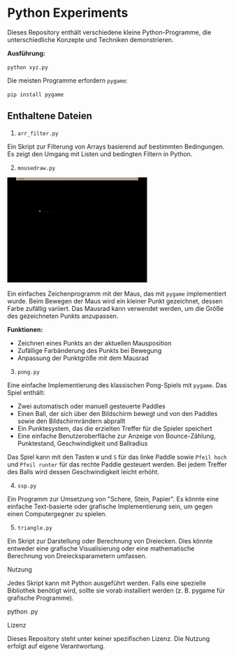 # **Python Experiments**

Dieses Repository enthält verschiedene kleine Python-Programme, die unterschiedliche Konzepte und Techniken demonstrieren.

**Ausführung:**

`python xyz.py`

Die meisten Programme erfordern `pygame`:

`pip install pygame`

## **Enthaltene Dateien**

1. `arr_filter.py`

Ein Skript zur Filterung von Arrays basierend auf bestimmten Bedingungen. Es zeigt den Umgang mit Listen und bedingten Filtern in Python.

2. `mousedraw.py`

![til](assets/mousedraw.gif)

Ein einfaches Zeichenprogramm mit der Maus, das mit `pygame` implementiert wurde. Beim Bewegen der Maus wird ein kleiner Punkt gezeichnet, dessen Farbe zufällig variiert. Das Mausrad kann verwendet werden, um die Größe des gezeichneten Punkts anzupassen.

**Funktionen:**
- Zeichnen eines Punkts an der aktuellen Mausposition
- Zufällige Farbänderung des Punkts bei Bewegung
- Anpassung der Punktgröße mit dem Mausrad

3. `pong.py`

Eine einfache Implementierung des klassischen Pong-Spiels mit `pygame`. Das Spiel enthält:

- Zwei automatisch oder manuell gesteuerte Paddles
- Einen Ball, der sich über den Bildschirm bewegt und von den Paddles sowie den Bildschirmrändern abprallt
- Ein Punktesystem, das die erzielten Treffer für die Spieler speichert
- Eine einfache Benutzeroberfläche zur Anzeige von Bounce-Zählung, Punktestand, Geschwindigkeit und Ballradius

Das Spiel kann mit den Tasten `W` und `S` für das linke Paddle sowie `Pfeil hoch` und `Pfeil runter` für das rechte Paddle gesteuert werden. Bei jedem Treffer des Balls wird dessen Geschwindigkeit leicht erhöht.

4. `ssp.py`

Ein Programm zur Umsetzung von "Schere, Stein, Papier". Es könnte eine einfache Text-basierte oder grafische Implementierung sein, um gegen einen Computergegner zu spielen.

5. `triangle.py`

Ein Skript zur Darstellung oder Berechnung von Dreiecken. Dies könnte entweder eine grafische Visualisierung oder eine mathematische Berechnung von Dreiecksparametern umfassen.

Nutzung

Jedes Skript kann mit Python ausgeführt werden. Falls eine spezielle Bibliothek benötigt wird, sollte sie vorab installiert werden (z. B. pygame für grafische Programme).

python <filename>.py

Lizenz

Dieses Repository steht unter keiner spezifischen Lizenz. Die Nutzung erfolgt auf eigene Verantwortung.

